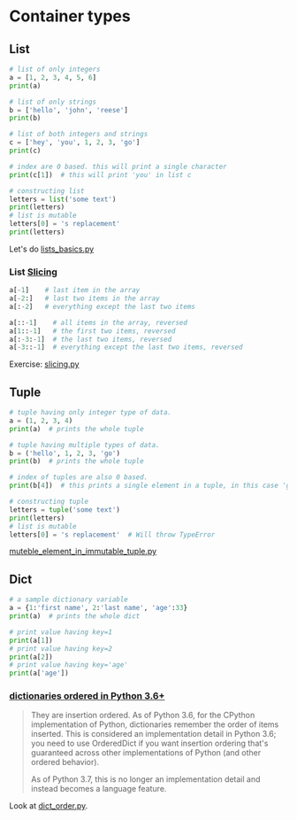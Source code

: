# Container types

## List
```python
# list of only integers
a = [1, 2, 3, 4, 5, 6]
print(a)

# list of only strings
b = ['hello', 'john', 'reese']
print(b)

# list of both integers and strings
c = ['hey', 'you', 1, 2, 3, 'go']
print(c)

# index are 0 based. this will print a single character
print(c[1])  # this will print 'you' in list c

# constructing list
letters = list('some text')
print(letters)
# list is mutable
letters[0] = 's replacement'
print(letters)
```

Let's do [lists_basics.py](./lists_basics.py)

### List [Slicing][]
```python
a[-1]    # last item in the array
a[-2:]   # last two items in the array
a[:-2]   # everything except the last two items

a[::-1]    # all items in the array, reversed
a[1::-1]   # the first two items, reversed
a[:-3:-1]  # the last two items, reversed
a[-3::-1]  # everything except the last two items, reversed
```
Exercise: [slicing.py](./slicing.py)

## Tuple
```python
# tuple having only integer type of data.
a = (1, 2, 3, 4)
print(a)  # prints the whole tuple

# tuple having multiple types of data.
b = ('hello', 1, 2, 3, 'go')
print(b)  # prints the whole tuple

# index of tuples are also 0 based.
print(b[4])  # this prints a single element in a tuple, in this case 'go'

# constructing tuple
letters = tuple('some text')
print(letters)
# list is mutable
letters[0] = 's replacement'  # Will throw TypeError
```
[muteble_element_in_immutable_tuple.py](muteble_element_in_immutable_tuple.py)

## Dict
```python
# a sample dictionary variable
a = {1:'first name', 2:'last name', 'age':33}
print(a)  # prints the whole dict

# print value having key=1
print(a[1])
# print value having key=2
print(a[2])
# print value having key='age'
print(a['age'])
```

### [dictionaries ordered in Python 3.6+][]
> They are insertion ordered. As of Python 3.6, for the CPython implementation of Python,
> dictionaries remember the order of items inserted.
> This is considered an implementation detail in Python 3.6; you need to use OrderedDict if you want insertion
> ordering that's guaranteed across other implementations of Python (and other ordered behavior).
>
> As of Python 3.7, this is no longer an implementation detail and instead becomes a language feature.

Look at [dict_order.py](./dict_order.py).

[dictionaries ordered in Python 3.6+]: https://stackoverflow.com/a/39980744/1565454
[Slicing]: https://stackoverflow.com/a/509295/1565454
